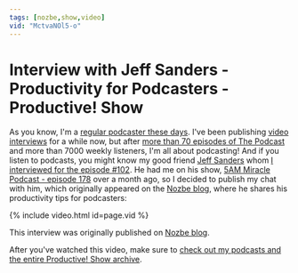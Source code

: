 ```yaml
---
tags: [nozbe,show,video]
vid: "MctvaNOl5-o"
---
```


# Interview with Jeff Sanders - Productivity for Podcasters - Productive! Show

As you know, I'm a [regular podcaster these days](/show). I've been publishing [video interviews](/interviews) for a while now, but after [more than 70 episodes of The Podcast](/podcast) and more than 7000 weekly listeners, I'm all about podcasting! And if you listen to podcasts, you might know my good friend [Jeff Sanders](/jeff-sanders) whom [I interviewed for the episode #102](/jeff). He had me on his show, [5AM Miracle Podcast - episode 178](https://www.jeffsanders.com/ten-steps-to-ultimate-productivity-with-michael-sliwinski-podcast-178/) over a month ago, so I decided to publish my chat with him, which originally appeared on the [Nozbe blog][b], where he shares his productivity tips for podcasters:

{% include video.html id=page.vid %}

<!--More-->

This interview was originally published on [Nozbe blog][b].

After you've watched this video, make sure to [check out my podcasts and the entire Productive! Show archive](/show).

[b]: https://nozbe.com/blog/interview-jeff-sanders/
[n]: https://nozbe.com
[h]: https://nozbe.how
